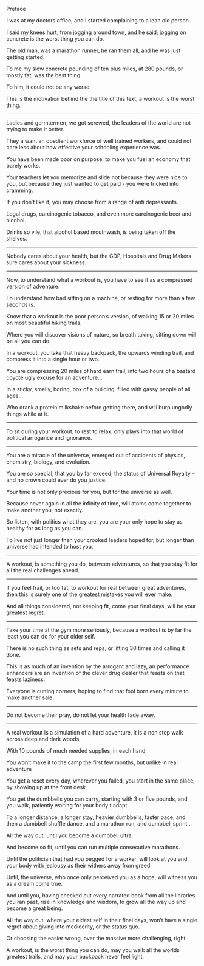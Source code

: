 Preface

I was at my doctors office,
and I started complaining to a lean old person.

I said my knees hurt, from jogging around town,
and he said; jogging on concrete is the worst thing you can do.

The old man, was a marathon runner,
he ran them all, and he was just getting started.

To me my slow concrete pounding of ten plus miles,
at 280 pounds, or mostly fat, was the best thing.

To him,
it could not be any worse.

This is the motivation behind the the title of this text,
a workout is the worst thing.

---

Ladies and germtermen, we got screwed,
the leaders of the world are not trying to make it better.

They a want an obedient workforce of well trained workers,
and could not care less about how effective your schooling experience was.

You have been made poor on purpose,
to make you fuel an economy that barely works.

Your teachers let you memorize and slide not because they were nice to you,
but because they just wanted to get paid - you were tricked into cramming.

If you don’t like it,
you may choose from a range of anti depressants.

Legal drugs, carcinogenic tobacco,
and even more carcinogenic beer and alcohol.

Drinks so vile, that alcohol based mouthwash,
is being taken off the shelves.

---

Nobody cares about your health,
but the GDP, Hospitals and Drug Makers sure cares about your sickness.

---

Now, to understand what a workout is,
you have to see it as a compressed version of adventure.

To understand how bad sitting on a machine,
or resting for more than a few seconds is.

Know that a workout is the poor person’s version,
of walking 15 or 20 miles on most beautiful hiking trails.

Where you will discover visions of nature,
so breath taking, sitting down will be all you can do.

In a workout, you take that heavy backpack,
the upwards winding trail, and compress it into a single hour or two.

You are compressing 20 miles of hard earn trail,
into two hours of a bastard coyote ugly excuse for an adventure…

In a sticky, smelly, boring, box of a building,
filled with gassy people of all ages…

Who drank a protein milkshake before getting there,
and will burp ungodly things while at it.

---

To sit during your workout, to rest to relax,
only plays into that world of political arrogance and ignorance.

---

You are a miracle of the universe,
emerged out of accidents of physics, chemistry, biology, and evolution.

You are so special, that you by far exceed,
the status of Universal Royalty – and no crown could ever do you justice.

Your time is not only precious for you,
but for the universe as well.

Because never again in all the infinity of time,
will atoms come together to make another you, not exactly.

So listen, with politics what they are,
you are your only hope to stay as healthy for as long as you can.

To live not just longer than your crooked leaders hoped for,
but longer than universe had intended to host you.

---

A workout, is something you do,
between adventures, so that you stay fit for all the real challenges ahead.

---

If you feel frail, or too fat, to workout for real between great adventures,
then this is surely one of the greatest mistakes you will ever make.

And all things considered, not keeping fit,
come your final days, will be your greatest regret.

---

Take your time at the gym more seriously,
because a workout is by far the least you can do for your older self.

There is no such thing as sets and reps,
or lifting 30 times and calling it done.

This is as much of an invention by the arrogant and lazy,
an performance enhancers are an invention of the clever drug dealer that feasts on that feasts laziness.

Everyone is cutting corners,
hoping to find that fool born every minute to make another sale.

---

Do not become their pray,
do not let your health fade away.

---

A real workout is a simulation of a hard adventure,
it is a non stop walk across deep and dark woods.

With 10 pounds of much needed supplies,
in each hand.

You won’t make it to the camp the first few months,
but unlike in real adventure

You get a reset every day,
wherever you failed, you start in the same place, by showing up at the front desk.

You get the dumbbells you can carry, starting with 3 or five pounds,
and you walk, patiently waiting for your body t adapt.

To a longer distance, a longer stay, heavier dumbbells,
faster pace, and then a dumbbell shuffle dance, and a marathon run, and dumbbell sprint…

All the way out,
until you become a dumbbell ultra.

And become so fit,
until you can run multiple consecutive marathons.

Until the politician that had you pegged for a worker,
will look at you and your body with jealousy as their withers away from greed.

Until, the universe, who once only perceived you as a hope,
will witness you as a dream come true.

And until you, having checked out every narrated book from all the libraries you ran past,
rise in knowledge and wisdom, to grow all the way up and become a great being.

All the way out, where your eldest self in their final days,
won’t have a single regret about giving into mediocrity, or the status quo.

Or choosing the easier wrong,
over the massive more challenging, right.

A workout, is the worst thing you can do,
may you walk all the worlds greatest trails, and may your backpack never feel light.

